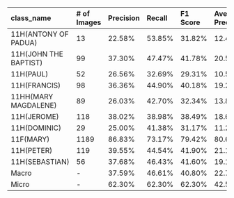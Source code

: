| class_name            | # of Images   | Precision   | Recall   | F1 Score   | Average Precision   |
|:----------------------|:--------------|:------------|:---------|:-----------|:--------------------|
| 11H(ANTONY OF PADUA)  | 13            | 22.58%      | 53.85%   | 31.82%     | 12.48%              |
| 11H(JOHN THE BAPTIST) | 99            | 37.30%      | 47.47%   | 41.78%     | 20.50%              |
| 11H(PAUL)             | 52            | 26.56%      | 32.69%   | 29.31%     | 10.56%              |
| 11H(FRANCIS)          | 98            | 36.36%      | 44.90%   | 40.18%     | 19.23%              |
| 11HH(MARY MAGDALENE)  | 89            | 26.03%      | 42.70%   | 32.34%     | 13.85%              |
| 11H(JEROME)           | 118           | 38.02%      | 38.98%   | 38.49%     | 18.69%              |
| 11H(DOMINIC)          | 29            | 25.00%      | 41.38%   | 31.17%     | 11.26%              |
| 11F(MARY)             | 1189          | 86.83%      | 73.17%   | 79.42%     | 80.66%              |
| 11H(PETER)            | 119           | 39.55%      | 44.54%   | 41.90%     | 21.16%              |
| 11H(SEBASTIAN)        | 56            | 37.68%      | 46.43%   | 41.60%     | 19.11%              |
| Macro                 | -             | 37.59%      | 46.61%   | 40.80%     | 22.75%              |
| Micro                 | -             | 62.30%      | 62.30%   | 62.30%     | 42.58%              |